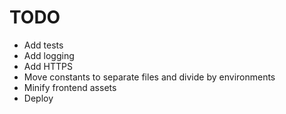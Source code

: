 # TODO

* Add tests
* Add logging
* Add HTTPS
* Move constants to separate files and divide by environments
* Minify frontend assets
* Deploy
